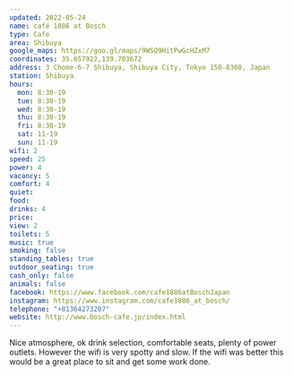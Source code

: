 ```yaml
---
updated: 2022-05-24
name: café 1886 at Bosch
type: Cafe
area: Shibuya
google_maps: https://goo.gl/maps/9WSQ9HitPwGcHZxM7
coordinates: 35.657922,139.703672
address: 3 Chome-6-7 Shibuya, Shibuya City, Tokyo 150-8360, Japan
station: Shibuya
hours:
  mon: 8:30-19
  tue: 8:30-19
  wed: 8:30-19
  thu: 8:30-19
  fri: 8:30-19
  sat: 11-19
  sun: 11-19
wifi: 2
speed: 25
power: 4
vacancy: 5
comfort: 4
quiet:
food:
drinks: 4
price:
view: 2
toilets: 5
music: true
smoking: false
standing_tables: true
outdoor_seating: true
cash_only: false
animals: false
facebook: https://www.facebook.com/cafe1886atBoschJapan
instagram: https://www.instagram.com/cafe1886_at_bosch/
telephone: "+81364273207"
website: http://www.bosch-cafe.jp/index.html
---
```


Nice atmosphere, ok drink selection, comfortable seats, plenty of power outlets. However the wifi is very spotty and slow. If the wifi was better this would be a great place to sit and get some work done.
